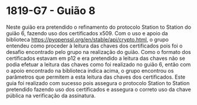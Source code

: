 # 1819-G7 - Guião 8
Neste guião era pretendido o refinamento do protocolo Station to Station do guião 6, fazendo uso dos certificados x509. Com o uso e apoio da biblioteca https://pyopenssl.org/en/stable/api/crypto.html, o grupo entendeu como proceder à leitura das chaves dos certificados pois foi o desafio encontrado pelo grupo na realização do guião.
Como o formato dos certificados estavam em p12 e era pretendido a leitura das chaves não se podia efetuar a leitura das chaves como foi realizado no guião 6, então com o apoio encontrado na biblioteca indica acima, o grupo encontrou os parâmetros que permitem a esta leitura das chaves dos certificados.
Este guia foi realizado com sucesso pois assegura o protocolo Station to Station pretendido fazendo uso dos certificados e assegura o correto uso da chave pública na verificação da assinatura.


